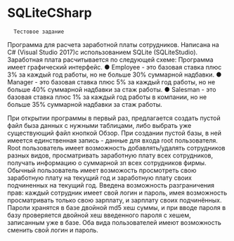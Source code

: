 # SQLiteCSharp

      Тестовое задание
  Программа для расчета заработной платы сотрудников.
  Написана на C# (Visual Studio 2017)с использованием SQLite (SQLiteStudio). 
  Заработная плата расчитывается по следующей схеме:
  Программа имеет графический интерфейс.
●	Employee - это базовая ставка плюс 3% за каждый год работы, но не больше 30% суммарной надбавки. 
●	Manager - это базовая ставка плюс 5% за каждый год работы, но не больше 40% суммарной надбавки за стаж работы. 
●	Salesman - это базовая ставка плюс 1% за каждый год работы в компании, но не больше 35% суммарной надбавки за стаж работы.

  При открытии программы в первый раз, предлагается создать пустой файл быза данных с нужными таблицами, либо выбрать уже существующий файл кнопкой Обзор. При создании пустой базы, в ней имеется единственная запись - данные для входа root пользователя. 
  Root пользователь имеет возможность добавлять/удалять сотрудников разных видов, просматривать заработную плату всех сотрудников, получать информацию о суммарной зп всех сотрудников фирмы.
  Обычный пользователь имеет возможость просмотреть свою заработную плату на текущий год и заработную плату своих подчиненных на текущий год.
  Введена возможность разграничения прав: каждый сотрудник имеет свой логин и пароль, имея возможность просматривать только свою зарплату, и зарплату своих подчинённых. Пароли хранятся в базе двойной md5 хеш суммы, и при вводе пароля в базу проверяется двойной хеш введенного пароля с хешем, записанным уже в базе.
  Оба вида пользователей имеют возможность сменить свой логин и пароль.
 
  
